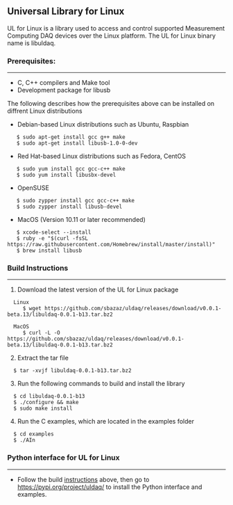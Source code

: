 ## Universal Library for Linux
UL for Linux is a library used to access and control supported Measurement Computing DAQ devices over the Linux platform. The UL for Linux binary name is libuldaq.
 
### Prerequisites:
---------------

  - C, C++ compilers and Make tool
  - Development package for libusb
  
  The following describes how the prerequisites above can be installed on diffrent Linux distributions
  
  - Debian-based Linux distributions such as Ubuntu, Raspbian
  
  ```
     $ sudo apt-get install gcc g++ make
     $ sudo apt-get install libusb-1.0-0-dev
  ```
  - Red Hat-based Linux distributions such as Fedora, CentOS
  
  ```
     $ sudo yum install gcc gcc-c++ make
     $ sudo yum install libusbx-devel
  ```
     
  - OpenSUSE 
  
  ```
     $ sudo zypper install gcc gcc-c++ make
     $ sudo zypper install libusb-devel
  ```
  
  - MacOS (Version 10.11 or later recommended)
  
  ```
     $ xcode-select --install
     $ ruby -e "$(curl -fsSL https://raw.githubusercontent.com/Homebrew/install/master/install)"
     $ brew install libusb
  ```

### Build Instructions
---------------------

1. Download the latest version of the UL for Linux package

```
  Linux
     $ wget https://github.com/sbazaz/uldaq/releases/download/v0.0.1-beta.13/libuldaq-0.0.1-b13.tar.bz2
  
  MacOS
     $ curl -L -O https://github.com/sbazaz/uldaq/releases/download/v0.0.1-beta.13/libuldaq-0.0.1-b13.tar.bz2
``` 
2. Extract the tar file
 
```
  $ tar -xvjf libuldaq-0.0.1-b13.tar.bz2
```
  
3. Run the following commands to build and install the library

```
  $ cd libuldaq-0.0.1-b13
  $ ./configure && make
  $ sudo make install
```
  
4. Run the C examples, which are located in the examples folder

```
  $ cd examples
  $ ./AIn
```

### Python interface for UL for Linux
---------------------
- Follow the build [instructions](#build-instructions) above, then go to https://pypi.org/project/uldaq/ to install the Python interface and examples.
 
